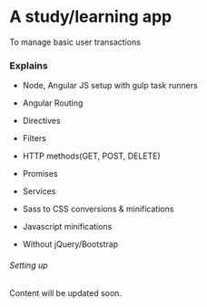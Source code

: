 # A study/learning app
To manage basic user transactions

### Explains
- Node, Angular JS setup with gulp task runners
- Angular Routing
- Directives
- Filters
- HTTP methods(GET, POST, DELETE)
- Promises
- Services

- Sass to CSS conversions & minifications
- Javascript minifications
- Without jQuery/Bootstrap

###### Setting up
Content will be updated soon.
